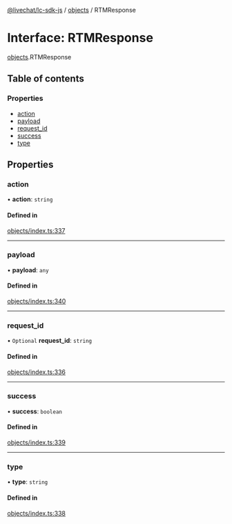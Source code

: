 [@livechat/lc-sdk-js](../README.md) / [objects](../modules/objects.md) / RTMResponse

# Interface: RTMResponse

[objects](../modules/objects.md).RTMResponse

## Table of contents

### Properties

- [action](objects.RTMResponse.md#action)
- [payload](objects.RTMResponse.md#payload)
- [request\_id](objects.RTMResponse.md#request_id)
- [success](objects.RTMResponse.md#success)
- [type](objects.RTMResponse.md#type)

## Properties

### action

• **action**: `string`

#### Defined in

[objects/index.ts:337](https://github.com/livechat/lc-sdk-js/blob/7431f2f/src/objects/index.ts#L337)

___

### payload

• **payload**: `any`

#### Defined in

[objects/index.ts:340](https://github.com/livechat/lc-sdk-js/blob/7431f2f/src/objects/index.ts#L340)

___

### request\_id

• `Optional` **request\_id**: `string`

#### Defined in

[objects/index.ts:336](https://github.com/livechat/lc-sdk-js/blob/7431f2f/src/objects/index.ts#L336)

___

### success

• **success**: `boolean`

#### Defined in

[objects/index.ts:339](https://github.com/livechat/lc-sdk-js/blob/7431f2f/src/objects/index.ts#L339)

___

### type

• **type**: `string`

#### Defined in

[objects/index.ts:338](https://github.com/livechat/lc-sdk-js/blob/7431f2f/src/objects/index.ts#L338)
